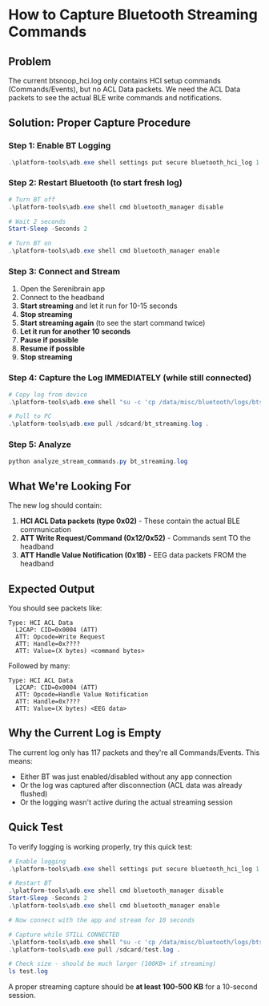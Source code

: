 # How to Capture Bluetooth Streaming Commands

## Problem
The current btsnoop_hci.log only contains HCI setup commands (Commands/Events), but no ACL Data packets. We need the ACL Data packets to see the actual BLE write commands and notifications.

## Solution: Proper Capture Procedure

### Step 1: Enable BT Logging
```powershell
.\platform-tools\adb.exe shell settings put secure bluetooth_hci_log 1
```

### Step 2: Restart Bluetooth (to start fresh log)
```powershell
# Turn BT off
.\platform-tools\adb.exe shell cmd bluetooth_manager disable

# Wait 2 seconds
Start-Sleep -Seconds 2

# Turn BT on
.\platform-tools\adb.exe shell cmd bluetooth_manager enable
```

### Step 3: Connect and Stream
1. Open the Serenibrain app
2. Connect to the headband
3. **Start streaming** and let it run for 10-15 seconds
4. **Stop streaming**
5. **Start streaming again** (to see the start command twice)
6. **Let it run for another 10 seconds**
7. **Pause if possible**
8. **Resume if possible**
9. **Stop streaming**

### Step 4: Capture the Log IMMEDIATELY (while still connected)
```powershell
# Copy log from device
.\platform-tools\adb.exe shell "su -c 'cp /data/misc/bluetooth/logs/btsnoop_hci.log /sdcard/bt_streaming.log'"

# Pull to PC
.\platform-tools\adb.exe pull /sdcard/bt_streaming.log .
```

### Step 5: Analyze
```powershell
python analyze_stream_commands.py bt_streaming.log
```

## What We're Looking For

The new log should contain:

1. **HCI ACL Data packets (type 0x02)** - These contain the actual BLE communication
2. **ATT Write Request/Command (0x12/0x52)** - Commands sent TO the headband
3. **ATT Handle Value Notification (0x1B)** - EEG data packets FROM the headband

## Expected Output

You should see packets like:
```
Type: HCI ACL Data
  L2CAP: CID=0x0004 (ATT)
  ATT: Opcode=Write Request
  ATT: Handle=0x????
  ATT: Value=(X bytes) <command bytes>
```

Followed by many:
```
Type: HCI ACL Data
  L2CAP: CID=0x0004 (ATT)
  ATT: Opcode=Handle Value Notification
  ATT: Handle=0x????
  ATT: Value=(X bytes) <EEG data>
```

## Why the Current Log is Empty

The current log only has 117 packets and they're all Commands/Events. This means:
- Either BT was just enabled/disabled without any app connection
- Or the log was captured after disconnection (ACL data was already flushed)
- Or the logging wasn't active during the actual streaming session

## Quick Test

To verify logging is working properly, try this quick test:

```powershell
# Enable logging
.\platform-tools\adb.exe shell settings put secure bluetooth_hci_log 1

# Restart BT
.\platform-tools\adb.exe shell cmd bluetooth_manager disable
Start-Sleep -Seconds 2
.\platform-tools\adb.exe shell cmd bluetooth_manager enable

# Now connect with the app and stream for 10 seconds

# Capture while STILL CONNECTED
.\platform-tools\adb.exe shell "su -c 'cp /data/misc/bluetooth/logs/btsnoop_hci.log /sdcard/test.log'"
.\platform-tools\adb.exe pull /sdcard/test.log .

# Check size - should be much larger (100KB+ if streaming)
ls test.log
```

A proper streaming capture should be **at least 100-500 KB** for a 10-second session.
